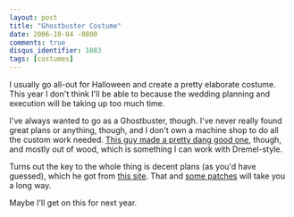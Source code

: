 ```yaml
---
layout: post
title: "Ghostbuster Costume"
date: 2006-10-04 -0800
comments: true
disqus_identifier: 1083
tags: [costumes]
---
```

I usually go all-out for Halloween and create a pretty elaborate
costume. This year I don't think I'll be able to because the wedding
planning and execution will be taking up too much time.

 I've always wanted to go as a Ghostbuster, though. I've never really
found great plans or anything, though, and I don't own a machine shop to
do all the custom work needed. [This guy made a pretty dang good
one](http://www.instructables.com/id/EKH0XWT89LES9J6ZK2/?ALLSTEPS),
though, and mostly out of wood, which is something I can work with
Dremel-style.

 Turns out the key to the whole thing is decent plans (as you'd have
guessed), which he got from [this site](http://www.hprops.com/labels/).
That and [some
patches](http://www.patchgeeks.com/catalog/index.php/cPath/26) will take
you a long way.

 Maybe I'll get on this for next year.
